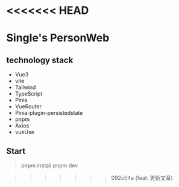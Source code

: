 <<<<<<< HEAD
=======
# Single's PersonWeb
## technology stack
- Vue3
- vite
- Tailwind
- TypeScript
- Pinia
- VueRouter
- Pinia-plugin-persistedstate 
- pnpm
- Axios
- vueUse
## Start
> pnpm install
> pnpm dev

>>>>>>> 092c04a (feat: 更新文章)

